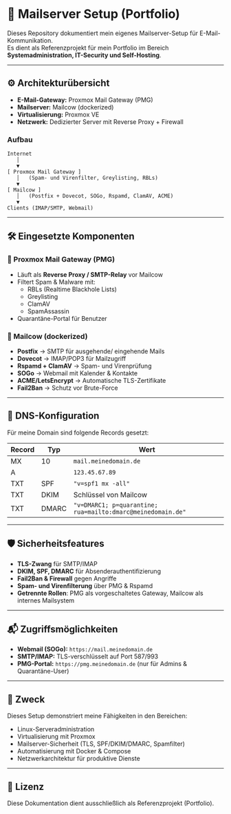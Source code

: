 # 📧 Mailserver Setup (Portfolio)

Dieses Repository dokumentiert mein eigenes Mailserver-Setup für E-Mail-Kommunikation.  
Es dient als Referenzprojekt für mein Portfolio im Bereich **Systemadministration, IT-Security und Self-Hosting**.  

---

## ⚙️ Architekturübersicht

- **E-Mail-Gateway:** Proxmox Mail Gateway (PMG)  
- **Mailserver:** Mailcow (dockerized)  
- **Virtualisierung:** Proxmox VE  
- **Netzwerk:** Dedizierter Server mit Reverse Proxy + Firewall  

### Aufbau

```
Internet
   │
   ▼
[ Proxmox Mail Gateway ]
   │   (Spam- und Virenfilter, Greylisting, RBLs)
   ▼
[ Mailcow ]
   │   (Postfix + Dovecot, SOGo, Rspamd, ClamAV, ACME)
   ▼
Clients (IMAP/SMTP, Webmail)
```

---

## 🛠️ Eingesetzte Komponenten

### 🔹 Proxmox Mail Gateway (PMG)
- Läuft als **Reverse Proxy / SMTP-Relay** vor Mailcow  
- Filtert Spam & Malware mit:
  - RBLs (Realtime Blackhole Lists)  
  - Greylisting  
  - ClamAV  
  - SpamAssassin  
- Quarantäne-Portal für Benutzer  

### 🔹 Mailcow (dockerized)
- **Postfix** → SMTP für ausgehende/ eingehende Mails  
- **Dovecot** → IMAP/POP3 für Mailzugriff  
- **Rspamd + ClamAV** → Spam- und Virenprüfung  
- **SOGo** → Webmail mit Kalender & Kontakte  
- **ACME/LetsEncrypt** → Automatische TLS-Zertifikate  
- **Fail2Ban** → Schutz vor Brute-Force  

---

## 🔑 DNS-Konfiguration

Für meine Domain sind folgende Records gesetzt:

| Record | Typ  | Wert                                          |
|--------|------|-----------------------------------------------|
| MX     | 10   | `mail.meinedomain.de`                        |
| A      |      | `123.45.67.89`                               |
| TXT    | SPF  | `"v=spf1 mx -all"`                           |
| TXT    | DKIM | Schlüssel von Mailcow                         |
| TXT    | DMARC| `"v=DMARC1; p=quarantine; rua=mailto:dmarc@meinedomain.de"` |

---

## 🛡️ Sicherheitsfeatures

- **TLS-Zwang** für SMTP/IMAP  
- **DKIM, SPF, DMARC** für Absenderauthentifizierung  
- **Fail2Ban & Firewall** gegen Angriffe  
- **Spam- und Virenfilterung** über PMG & Rspamd  
- **Getrennte Rollen**: PMG als vorgeschaltetes Gateway, Mailcow als internes Mailsystem  

---

## 📬 Zugriffsmöglichkeiten

- **Webmail (SOGo):** `https://mail.meinedomain.de`  
- **SMTP/IMAP:** TLS-verschlüsselt auf Port 587/993  
- **PMG-Portal:** `https://pmg.meinedomain.de` (nur für Admins & Quarantäne-User)  

---

## 📖 Zweck

Dieses Setup demonstriert meine Fähigkeiten in den Bereichen:  

- Linux-Serveradministration  
- Virtualisierung mit Proxmox  
- Mailserver-Sicherheit (TLS, SPF/DKIM/DMARC, Spamfilter)  
- Automatisierung mit Docker & Compose  
- Netzwerkarchitektur für produktive Dienste  

---

## 📝 Lizenz

Diese Dokumentation dient ausschließlich als Referenzprojekt (Portfolio).  

